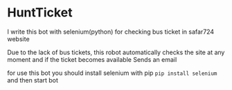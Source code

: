 # HuntTicket
I write this bot with selenium(python) for checking bus ticket in safar724 website

Due to the lack of bus tickets, this robot automatically checks the site at any moment and if the ticket becomes available
Sends an email

for use this bot you should install selenium with pip
`pip install selenium`
and then start bot
